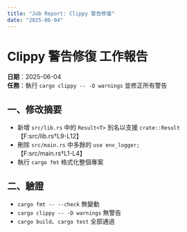 ```yaml
---
title: "Job Report: Clippy 警告修復"
date: "2025-06-04"
---
```


# Clippy 警告修復 工作報告

**日期**：2025-06-04  \
**任務**：執行 `cargo clippy -- -D warnings` 並修正所有警告

## 一、修改摘要

- 新增 `src/lib.rs` 中的 `Result<T>` 別名以支援 `crate::Result`  
  【F:src/lib.rs†L9-L12】
- 刪除 `src/main.rs` 中多餘的 `use env_logger;`  
  【F:src/main.rs†L1-L4】
- 執行 `cargo fmt` 格式化整個專案

## 二、驗證

- `cargo fmt -- --check` 無變動  
- `cargo clippy -- -D warnings` 無警告  
- `cargo build`、`cargo test` 全部通過
